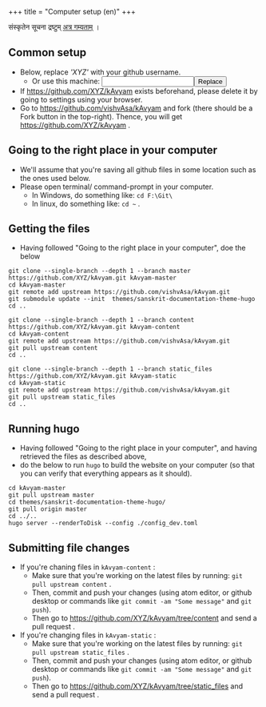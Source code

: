 +++ title = "Computer setup (en)"
+++

संस्कृतेन सूचना द्रष्टुम् [अत्र गम्यताम्](../computer-setup_sa/) ।

## Common setup

- Below, replace _'XYZ'_ with your github username.
  - Or use this machine: <input id="input_githubUserId"></input><button id="transformId">Replace</button>
- If https://github.com/XYZ/kAvyam exists beforehand, please delete it by going to settings using your browser.
- Go to https://github.com/vishvAsa/kAvyam and fork (there should be a Fork button in the top-right). Thence, you will
  get https://github.com/XYZ/kAvyam .

## Going to the right place in your computer

- We'll assume that you're saving all github files in some location such as the ones used below.
- Please open terminal/ command-prompt in your computer.
  - In Windows, do something like: `cd F:\Git\`
  - In linux, do something like: `cd ~` .

## Getting the files

- Having followed "Going to the right place in your computer", doe the below

```
git clone --single-branch --depth 1 --branch master https://github.com/XYZ/kAvyam.git kAvyam-master
cd kAvyam-master
git remote add upstream https://github.com/vishvAsa/kAvyam.git
git submodule update --init  themes/sanskrit-documentation-theme-hugo
cd ..

git clone --single-branch --depth 1 --branch content https://github.com/XYZ/kAvyam.git kAvyam-content
cd kAvyam-content
git remote add upstream https://github.com/vishvAsa/kAvyam.git
git pull upstream content
cd ..

git clone --single-branch --depth 1 --branch static_files https://github.com/XYZ/kAvyam.git kAvyam-static
cd kAvyam-static
git remote add upstream https://github.com/vishvAsa/kAvyam.git
git pull upstream static_files
cd ..
```

## Running hugo

- Having followed "Going to the right place in your computer", and having retrieved the files as described above,
- do the below to run `hugo` to build the website on your computer (so that you can verify that everything appears as it
  should).

```
cd kAvyam-master
git pull upstream master
cd themes/sanskrit-documentation-theme-hugo/
git pull origin master
cd ../.. 
hugo server --renderToDisk --config ./config_dev.toml
```

## Submitting file changes

- If you're chaning files in `kAvyam-content` :
  - Make sure that you're working on the latest files by running: `git pull upstream content` .
  - Then, commit and push your changes (using atom editor, or github desktop or commands
    like `git commit -am "Some message"` and `git push`).
  - Then go to https://github.com/XYZ/kAvyam/tree/content and send a pull request .
- If you're changing files in `kAvyam-static` :
  - Make sure that you're working on the latest files by running: `git pull upstream static_files` .
  - Then, commit and push your changes (using atom editor, or github desktop or commands
    like `git commit -am "Some message"` and `git push`).
  - Then go to https://github.com/XYZ/kAvyam/tree/static_files and send a pull request .

<script>
module_ui_lib.replaceWithQueryParam("githubUserId", /XYZ(?=[^'’])/g);

document.getElementById("transformId").onclick = function(e) {
  let userId = document.getElementById("input_githubUserId").value;
  console.log(userId);
  module_main.default.query.setParamAndGo("githubUserId", userId);
};
</script>